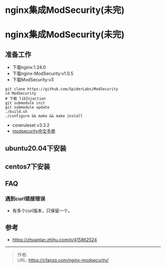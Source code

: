 # nginx集成ModSecurity(未完)


<!--more-->
# nginx集成ModSecurity(未完)
## 准备工作
- 下载nginx:1.24.0
- 下载nginx-ModSecurity:v1.0.5
- 下载ModSecurity:v3
```
git clone https://github.com/SpiderLabs/ModSecurity
cd ModSecurity
# 下载 libInjection
git submodule init
git submodule update
./build.sh
./configure && make && make install
```

- coreruleset v3.3.2
- [modsecurity中文手册](http://www.modsecurity.cn/chm/ConfigurationDirectives.html)

## ubuntu20.04下安装

## centos7下安装

## FAQ
### 遇到curl链接错误
- 有多个curl版本，只保留一个。


## 参考
- https://zhuanlan.zhihu.com/p/415862524


---

> 作者:   
> URL: https://cfanzp.com/nginx-modsecurity/  

